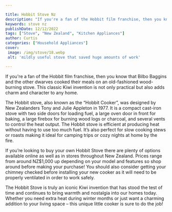 ```yaml
---

title: Hobbit Stove Nz
description: "If you're a fan of the Hobbit film franchise, then you know that Bilbo Baggins and the other dwarves cooked their meals on an old-...learn more"
keywords: stove nz
publishDate: 12/12/2022
tags: ["Stove", "New Zealand", "Kitchen Appliances"]
author: Curtis
categories: ["Household Appliances"]
cover: 
 image: /img/stove/18.webp
 alt: 'mildly useful stove that saved huge amounts of work'

---
```


If you're a fan of the Hobbit film franchise, then you know that Bilbo Baggins and the other dwarves cooked their meals on an old-fashioned wood-burning stove. This classic Kiwi invention is not only practical but also adds charm and character to any home. 

The Hobbit stove, also known as the “Hobbit Cooker”, was designed by New Zealanders Tony and Julie Appleton in 1977. It is a compact cast-iron stove with two side doors for loading fuel, a large oven door in front for baking, a large firebox for burning wood logs or charcoal, and several vents to control the heat output. The Hobbit stove is efficient at producing heat without having to use too much fuel. It’s also perfect for slow cooking stews or roasts making it ideal for camping trips or cozy nights at home by the fire. 

If you’re looking to buy your own Hobbit Stove there are plenty of options available online as well as in stores throughout New Zealand. Prices range from around NZ$1,000 up depending on your model and features so shop around before making your purchase! You should also consider getting your chimney checked before installing your new cooker as it will need to be properly ventilated in order to work safely. 

The Hobbit Stove is truly an iconic Kiwi invention that has stood the test of time and continues to bring warmth and nostalgia into our homes today. Whether you need extra heat during winter months or just want a charming addition to your living space – this unique little cooker is sure to do the job!
